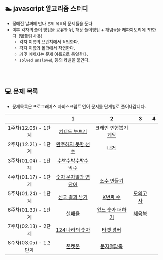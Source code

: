 
## 🏊 javascript 알고리즘 스터디 

- 정해진 날짜에 만나 `문제 목록`의 문제들을 푼다
- 이후 각자의 풀이 방법을 공유한 뒤, 해당 풀이방법 + 개념들을 레파지토리에 PR한다. (템플릿 사용)
  - 각자 이름의 브랜치에서 작업한다.
  - 각자 이름의 폴더에서 작업한다.
  - 커밋 메세지는 문제 이름으로 통일한다. 
  - `solved`, `unsloved`, 등의 라벨을 붙인다.

<br>
<br>

## 💻 문제 목록

- 문제목록은 프로그래머스 자바스크립트 언어 문제를 단계별로 풀어나갑니다.

| |1|2|3|4|
|:-:|:-:|:-:|:-:|:-:|
|1주차(12.06) - 1단계 |[키패드 누르기](https://programmers.co.kr/learn/courses/30/lessons/67256)|[크레인 인형뽑기 게임](https://programmers.co.kr/learn/courses/30/lessons/64061) |
|2주차(12.21) - 1단계 | [완주하지 못한 선수](https://programmers.co.kr/learn/courses/30/lessons/42576) | [내적](https://programmers.co.kr/learn/courses/30/lessons/70128) |
|3주차(01.04) - 1단계 | [수박수박수박수박수](https://programmers.co.kr/learn/courses/30/lessons/12922) | |
|4주차(01.17) - 1단계 | [숫자 문자열과 영단어](https://programmers.co.kr/learn/courses/30/lessons/81301) | [소수 만들기](https://programmers.co.kr/learn/courses/30/lessons/12977) |
|5주차(01.24) - 1단계 | [신고 결과 받기](https://programmers.co.kr/learn/courses/30/lessons/92334) | [K번째 수](https://programmers.co.kr/learn/courses/30/lessons/42748) | [모의고사](https://programmers.co.kr/learn/courses/30/lessons/42840) | 
|6주차(01.30) - 1단계 | [실패율](https://programmers.co.kr/learn/courses/30/lessons/42889) | [없느 숫자 더하기](https://programmers.co.kr/learn/courses/30/lessons/86051) | [체육복](https://programmers.co.kr/learn/courses/30/lessons/42862) | 
|7주차(02.13) - 2단계 | [124 나라의 숫자](https://programmers.co.kr/learn/courses/30/lessons/12899) | [타겟 넘버](https://programmers.co.kr/learn/courses/30/lessons/43165#) | 
|8주차(03.05) - 1,2단계 | [폰켓몬](https://programmers.co.kr/learn/courses/30/lessons/1845) | [문자열압축](https://programmers.co.kr/learn/courses/30/lessons/60057) |
